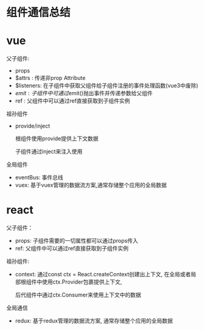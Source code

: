 # 组件通信总结

# vue

父子组件:

- props
- $attrs : 传递非prop Attribute
- $listeners: 在子组件中获取父组件给子组件注册的事件处理函数(vue3中废除)
- $emit: 子组件中可通过$emit()抛出事件并传递参数给父组件
- ref : 父组件中可以通过ref直接获取到子组件实例

祖孙组件

- provide/inject

   根组件使用provide提供上下文数据

   子组件通过inject来注入使用

全局组件

- eventBus: 事件总线
- vuex: 基于vuex管理的数据流方案,通常存储整个应用的全局数据



# react

父子组件：

- props: 子组件需要的一切属性都可以通过props传入
- ref: 父组件中可以通过ref直接获取到子组件实例

祖孙组件:

- context: 通过const ctx = React.createContext创建出上下文, 在全局或者局部根组件中使用ctx.Provider包裹提供上下文, 

  后代组件中通过ctx.Consumer来使用上下文中的数据

全局通信

- redux: 基于redux管理的数据流方案, 通常存储整个应用的全局数据





